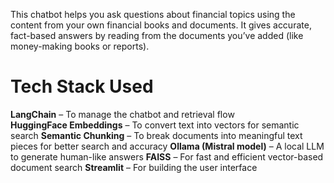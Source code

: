 This chatbot helps you ask questions about financial topics using the content from your own financial books and documents. It gives accurate, fact-based answers by reading from the documents you’ve added (like money-making books or reports).


# Tech Stack Used

**LangChain** – To manage the chatbot and retrieval flow                                                                                                                                                               
**HuggingFace Embeddings** – To convert text into vectors for semantic search
**Semantic Chunking** – To break documents into meaningful text pieces for better search and accuracy
**Ollama (Mistral model)** – A local LLM to generate human-like answers
**FAISS** – For fast and efficient vector-based document search
**Streamlit** – For building the user interface
